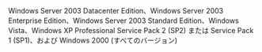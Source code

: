  Windows Server 2003 Datacenter Edition、Windows Server 2003 Enterprise Edition、Windows Server 2003 Standard Edition、Windows Vista、Windows XP Professional Service Pack 2 (SP2) または Service Pack 1 (SP1)、および Windows 2000 (すべてのバージョン) 